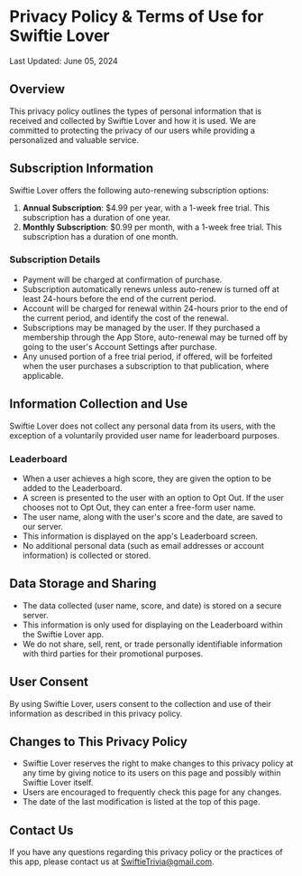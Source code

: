# Privacy Policy & Terms of Use for Swiftie Lover

Last Updated: June 05, 2024

## Overview

This privacy policy outlines the types of personal information that is received and collected by Swiftie Lover and how it is used. We are committed to protecting the privacy of our users while providing a personalized and valuable service.

## Subscription Information

Swiftie Lover offers the following auto-renewing subscription options:

1. **Annual Subscription**: $4.99 per year, with a 1-week free trial. This subscription has a duration of one year.
2. **Monthly Subscription**: $0.99 per month, with a 1-week free trial. This subscription has a duration of one month.

### Subscription Details

- Payment will be charged at confirmation of purchase.
- Subscription automatically renews unless auto-renew is turned off at least 24-hours before the end of the current period.
- Account will be charged for renewal within 24-hours prior to the end of the current period, and identify the cost of the renewal.
- Subscriptions may be managed by the user. If they purchased a membership through the App Store, auto-renewal may be turned off by going to the user's Account Settings after purchase.
- Any unused portion of a free trial period, if offered, will be forfeited when the user purchases a subscription to that publication, where applicable.

## Information Collection and Use

Swiftie Lover does not collect any personal data from its users, with the exception of a voluntarily provided user name for leaderboard purposes.

### Leaderboard

- When a user achieves a high score, they are given the option to be added to the Leaderboard.
- A screen is presented to the user with an option to Opt Out. If the user chooses not to Opt Out, they can enter a free-form user name.
- The user name, along with the user's score and the date, are saved to our server.
- This information is displayed on the app's Leaderboard screen.
- No additional personal data (such as email addresses or account information) is collected or stored.

## Data Storage and Sharing

- The data collected (user name, score, and date) is stored on a secure server.
- This information is only used for displaying on the Leaderboard within the Swiftie Lover app.
- We do not share, sell, rent, or trade personally identifiable information with third parties for their promotional purposes.

## User Consent

By using Swiftie Lover, users consent to the collection and use of their information as described in this privacy policy.

## Changes to This Privacy Policy

- Swiftie Lover reserves the right to make changes to this privacy policy at any time by giving notice to its users on this page and possibly within Swiftie Lover itself.
- Users are encouraged to frequently check this page for any changes.
- The date of the last modification is listed at the top of this page.

## Contact Us

If you have any questions regarding this privacy policy or the practices of this app, please contact us at SwiftieTrivia@gmail.com.
